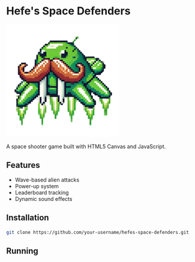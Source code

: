# Hefe's Space Defenders

![Game Screenshot](sprites/hefeship.png)

A space shooter game built with HTML5 Canvas and JavaScript.

## Features
- Wave-based alien attacks
- Power-up system
- Leaderboard tracking
- Dynamic sound effects

## Installation
```bash
git clone https://github.com/your-username/hefes-space-defenders.git
```

## Running
